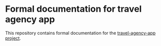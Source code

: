 # Formal documentation for travel agency app

This repository contains formal documentation for the [travel-agency-app project](https://github.com/YetAnotherSpieskowcy/travel-agency-app).
